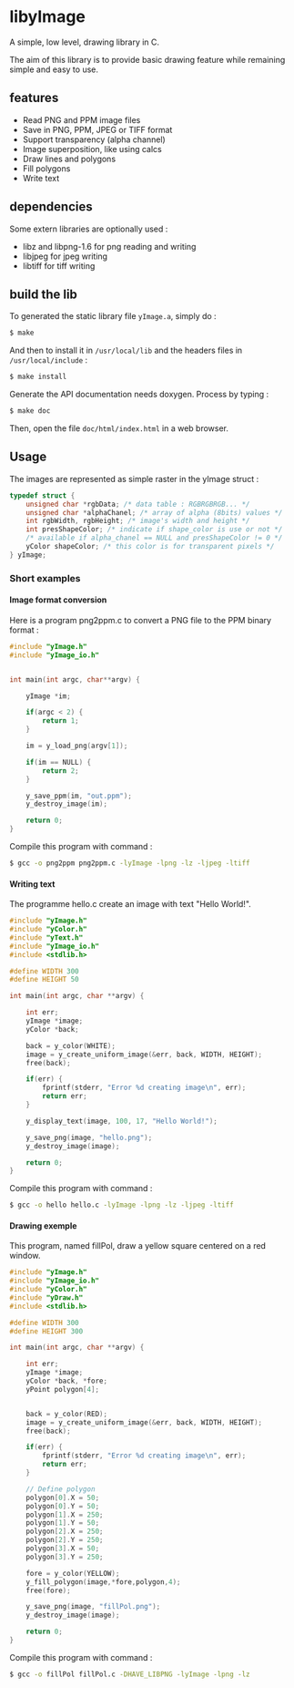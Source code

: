 # libyImage

A simple, low level, drawing library in C.

The aim of this library is to provide basic drawing feature while remaining simple and easy to use.

## features

 *  Read PNG and PPM image files
 *  Save in PNG, PPM, JPEG or TIFF format
 *  Support transparency (alpha channel)
 *  Image superposition, like using calcs
 *  Draw lines and polygons
 *  Fill polygons
 *  Write text

## dependencies

Some extern libraries are optionally used :

 * libz and libpng-1.6 for png reading and writing
 * libjpeg for jpeg writing
 * libtiff for tiff writing

## build the lib

To generated the static library file `yImage.a`, simply do :

```sh
$ make
```

And then to install it in `/usr/local/lib` and the headers files in `/usr/local/include` :

``` sh
$ make install
```

Generate the API documentation needs doxygen. Process by typing :

```sh
$ make doc
```

Then, open the file `doc/html/index.html` in a web browser.


## Usage

The images are represented as simple raster in the yImage struct :

```C
typedef struct {
    unsigned char *rgbData; /* data table : RGBRGBRGB... */
    unsigned char *alphaChanel; /* array of alpha (8bits) values */
    int rgbWidth, rgbHeight; /* image's width and height */
    int presShapeColor; /* indicate if shape_color is use or not */
    /* available if alpha_chanel == NULL and presShapeColor != 0 */
    yColor shapeColor; /* this color is for transparent pixels */
} yImage;
```

### Short examples

#### Image format conversion

Here is a program png2ppm.c to convert a PNG file to the PPM binary format :

```C
#include "yImage.h"
#include "yImage_io.h"


int main(int argc, char**argv) {

    yImage *im;

    if(argc < 2) {
        return 1;
    }

    im = y_load_png(argv[1]);

    if(im == NULL) {
        return 2;
    }

    y_save_ppm(im, "out.ppm");
    y_destroy_image(im);

    return 0;
}
```

Compile this program with command :

```sh
$ gcc -o png2ppm png2ppm.c -lyImage -lpng -lz -ljpeg -ltiff
```

#### Writing text

The programme hello.c create an image with text "Hello World!".

```C
#include "yImage.h"
#include "yColor.h"
#include "yText.h"
#include "yImage_io.h"
#include <stdlib.h>

#define WIDTH 300
#define HEIGHT 50

int main(int argc, char **argv) {

    int err;
    yImage *image;
    yColor *back;

    back = y_color(WHITE);
    image = y_create_uniform_image(&err, back, WIDTH, HEIGHT);
    free(back);

    if(err) {
        fprintf(stderr, "Error %d creating image\n", err);
        return err;
    }

    y_display_text(image, 100, 17, "Hello World!");

    y_save_png(image, "hello.png");
    y_destroy_image(image);

    return 0;
}
```

Compile this program with command :

```sh
$ gcc -o hello hello.c -lyImage -lpng -lz -ljpeg -ltiff
```

#### Drawing exemple

This program, named fillPol, draw a yellow square centered on a red window.

```C
#include "yImage.h"
#include "yImage_io.h"
#include "yColor.h"
#include "yDraw.h"
#include <stdlib.h>

#define WIDTH 300
#define HEIGHT 300

int main(int argc, char **argv) {

    int err;
    yImage *image;
    yColor *back, *fore;
    yPoint polygon[4];


    back = y_color(RED);
    image = y_create_uniform_image(&err, back, WIDTH, HEIGHT);
    free(back);

    if(err) {
        fprintf(stderr, "Error %d creating image\n", err);
        return err;
    }

    // Define polygon
    polygon[0].X = 50;
    polygon[0].Y = 50;
    polygon[1].X = 250;
    polygon[1].Y = 50;
    polygon[2].X = 250;
    polygon[2].Y = 250;
    polygon[3].X = 50;
    polygon[3].Y = 250;

    fore = y_color(YELLOW);
    y_fill_polygon(image,*fore,polygon,4);
    free(fore);

    y_save_png(image, "fillPol.png");
    y_destroy_image(image);

    return 0;
}
```

Compile this program with command :

```sh
$ gcc -o fillPol fillPol.c -DHAVE_LIBPNG -lyImage -lpng -lz
```
